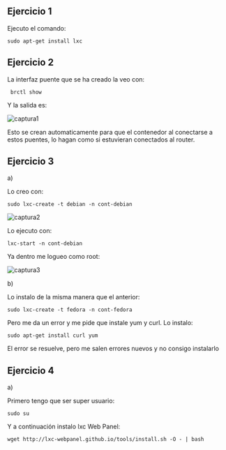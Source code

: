 Ejercicio 1
-----------

Ejecuto el comando:

    sudo apt-get install lxc
    

Ejercicio 2
-----------

La interfaz puente que se ha creado la veo con:

     brctl show
     
Y la salida es:

![captura1](https://dl.dropbox.com/s/bevwg3vjjm14lpv/interfaces-puente.png)

Esto se crean automaticamente para que el contenedor al conectarse a estos puentes, lo hagan como si estuvieran conectados
al router.

Ejercicio 3
-----------

a)

Lo creo con:

    sudo lxc-create -t debian -n cont-debian

![captura2](https://dl.dropbox.com/s/6zj4rckzer01p4c/contenedor-debian.png)

Lo ejecuto con:

    lxc-start -n cont-debian
    
Ya dentro me logueo como root:

![captura3](https://dl.dropbox.com/s/ermtxzv1mwg6w3y/cont-debian-ejecuta.png)

b)

Lo instalo de la misma manera que el anterior:

    sudo lxc-create -t fedora -n cont-fedora

Pero me da un error y me pide que instale yum y curl. Lo instalo:

    sudo apt-get install curl yum
    
El error se resuelve, pero me salen errores nuevos y no consigo instalarlo

Ejercicio 4
-----------

a)

Primero tengo que ser super usuario:

    sudo su

Y a continuación instalo lxc Web Panel:

    wget http://lxc-webpanel.github.io/tools/install.sh -O - | bash
    

    



